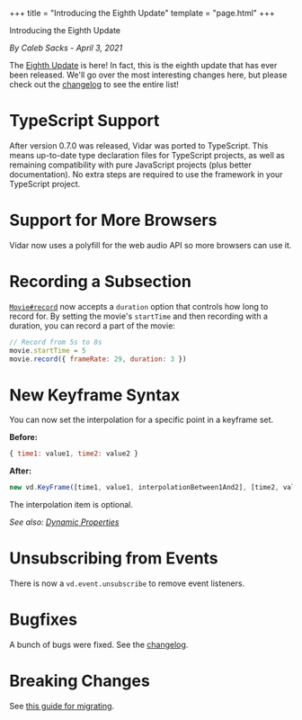 +++
title = "Introducing the Eighth Update"
template = "page.html"
+++

<div class="heading-text">Introducing the Eighth Update</div>

*By Caleb Sacks - April 3, 2021*

The [Eighth Update] is here! In fact, this is the eighth update that has ever
been released. We'll go over the most interesting changes here, but please check
out the [changelog](../../changelog) to see the entire list!

# TypeScript Support

After version 0.7.0 was released, Vidar was ported to TypeScript. This means up-to-date
type declaration files for TypeScript projects, as well as remaining
compatibility with pure JavaScript projects (plus better documentation). No
extra steps are required to use the framework in your TypeScript project.

# Support for More Browsers

Vidar now uses a polyfill for the web audio API so more browsers can use it.

# Recording a Subsection

[`Movie#record`](../../docs/api/classes/movie.html#record) now accepts a `duration` option that controls how long to record
for. By setting the movie's `startTime` and then recording with a duration, you
can record a part of the movie:

```js
// Record from 5s to 8s
movie.startTime = 5
movie.record({ frameRate: 29, duration: 3 })
```

# New Keyframe Syntax

You can now set the interpolation for a specific point in a keyframe set.

**Before:**
```js
{ time1: value1, time2: value2 }
```

**After:**
```js
new vd.KeyFrame([time1, value1, interpolationBetween1And2], [time2, value2])
```

The interpolation item is optional.

*See also: [Dynamic Properties](../docs/dynamic-properties)*

# Unsubscribing from Events

There is now a `vd.event.unsubscribe` to remove event listeners.

# Bugfixes

A bunch of bugs were fixed. See the [changelog](../changelog).

# Breaking Changes

See [this guide for migrating](../docs/migrating-v0.8.0).

[Eighth Update]: https://github.com/clabe45/vidar/releases/tag/v0.8
